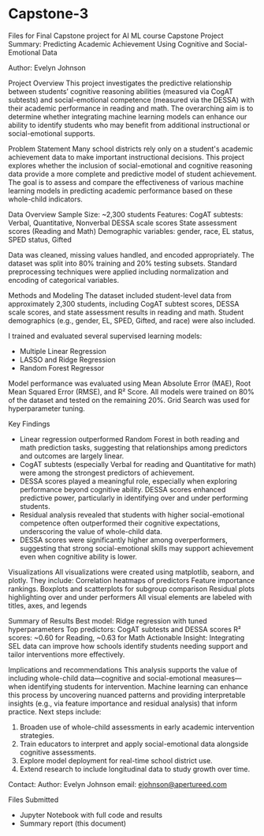 # Capstone-3
Files for Final Capstone project for AI ML course
Capstone Project Summary: Predicting Academic Achievement Using Cognitive and Social-Emotional Data

Author:
Evelyn Johnson

Project Overview
This project investigates the predictive relationship between students’ cognitive reasoning abilities (measured via CogAT subtests) and social-emotional competence (measured via the DESSA) with their academic performance in reading and math. The overarching aim is to determine whether integrating machine learning models can enhance our ability to identify students who may benefit from additional instructional or social-emotional supports.

Problem Statement
Many school districts rely only on a student's academic achievement data to make important instructional decisions. This project explores whether the inclusion of social-emotional and cognitive reasoning data provide a more complete and predictive model of student achievement. The goal is to assess and compare the effectiveness of various machine learning models in predicting academic performance based on these whole-child indicators. 

Data Overview
Sample Size: ~2,300 students
Features:
  CogAT subtests: Verbal, Quantitative, Nonverbal
  DESSA scale scores
  State assessment scores (Reading and Math)
Demographic variables: gender, race, EL status, SPED status, Gifted

Data was cleaned, missing values handled, and encoded appropriately. The dataset was split into 80% training and 20% testing subsets. Standard preprocessing techniques were applied including normalization and encoding of categorical variables.

Methods and Modeling
The dataset included student-level data from approximately 2,300 students, including CogAT subtest scores, DESSA scale scores, and state assessment results in reading and math. Student demographics (e.g., gender, EL, SPED, Gifted, and race) were also included.

I trained and evaluated several supervised learning models:
- Multiple Linear Regression
- LASSO and Ridge Regression
- Random Forest Regressor

Model performance was evaluated using Mean Absolute Error (MAE), Root Mean Squared Error (RMSE), and R² Score. All models were trained on 80% of the dataset and tested on the remaining 20%. Grid Search was used for hyperparameter tuning.

Key Findings
- Linear regression outperformed Random Forest in both reading and math prediction tasks, suggesting that relationships among predictors and outcomes are largely linear.
- CogAT subtests (especially Verbal for reading and Quantitative for math) were among the strongest predictors of achievement.
- DESSA scores played a meaningful role, especially when exploring performance beyond cognitive ability. DESSA scores enhanced predictive power, particularly in identifying over and under performing students.
- Residual analysis revealed that students with higher social-emotional competence often outperformed their cognitive expectations, underscoring the value of whole-child data.
- DESSA scores were significantly higher among overperformers, suggesting that strong social-emotional skills may support achievement even when cognitive ability is lower.

Visualizations
All visualizations were created using matplotlib, seaborn, and plotly. They include:
  Correlation heatmaps of predictors
  Feature importance rankings.
  Boxplots and scatterplots for subgroup comparison
  Residual plots highlighting over and under performers
  All visual elements are labeled with titles, axes, and legends

Summary of Results
Best model: Ridge regression with tuned hyperparameters
Top predictors: CogAT subtests and DESSA scores
R² scores: ~0.60 for Reading, ~0.63 for Math
Actionable Insight: Integrating SEL data can improve how schools identify students needing support and tailor interventions more effectively.

Implications and recommendations
This analysis supports the value of including whole-child data—cognitive and social-emotional measures—when identifying students for intervention. Machine learning can enhance this process by uncovering nuanced patterns and providing interpretable insights (e.g., via feature importance and residual analysis) that inform practice.
Next steps include:
1. Broaden use of whole-child assessments in early academic intervention strategies.
2. Train educators to interpret and apply social-emotional data alongside cognitive assessments.
3. Explore model deployment for real-time school district use.
4. Extend research to include longitudinal data to study growth over time.

Contact:
Author: Evelyn Johnson
email: ejohnson@apertureed.com

Files Submitted
- Jupyter Notebook with full code and results
- Summary report (this document)
